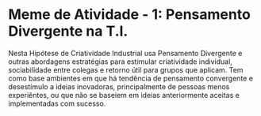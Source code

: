 # Meme de Atividade - 1: Pensamento Divergente na T.I.
Nesta Hipótese de Criatividade Industrial usa Pensamento Divergente e outras
abordagens estratégias para estimular criatividade individual, sociabilidade
entre colegas e retorno útil para grupos que aplicam. Tem como base ambientes
em que há tendência de pensamento convergente e desestímulo a ideias inovadoras,
principalmente de pessoas menos experiêntes, ou que não se baseiem em ideias
anteriormente aceitas e implementadas com sucesso.

